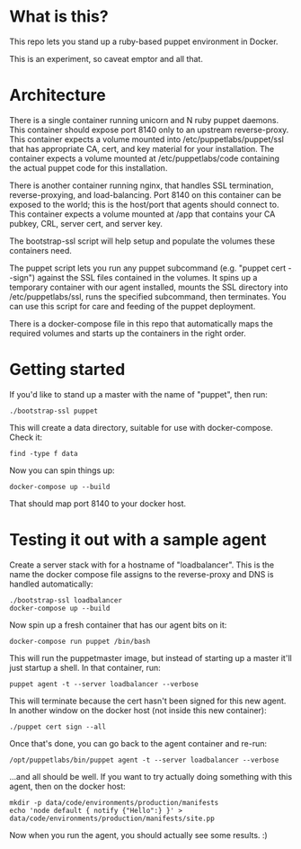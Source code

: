 # What is this?

This repo lets you stand up a ruby-based puppet environment in Docker.

This is an experiment, so caveat emptor and all that.

# Architecture

There is a single container running unicorn and N ruby puppet daemons. This
container should expose port 8140 only to an upstream reverse-proxy. This
container expects a volume mounted into /etc/puppetlabs/puppet/ssl that has
appropriate CA, cert, and key material for your installation. The container
expects a volume mounted at /etc/puppetlabs/code containing the actual puppet
code for this installation.

There is another container running nginx, that handles SSL termination,
reverse-proxying, and load-balancing. Port 8140 on this container can be
exposed to the world; this is the host/port that agents should connect to.
This container expects a volume mounted at /app that contains your CA pubkey,
CRL, server cert, and server key.

The bootstrap-ssl script will help setup and populate the volumes these
containers need.

The puppet script lets you run any puppet subcommand (e.g. "puppet cert
--sign") against the SSL files contained in the volumes. It spins up a
temporary container with our agent installed, mounts the SSL directory into
/etc/puppetlabs/ssl, runs the specified subcommand, then terminates. You can
use this script for care and feeding of the puppet deployment.

There is a docker-compose file in this repo that automatically maps the
required volumes and starts up the containers in the right order.

# Getting started

If you'd like to stand up a master with the name of "puppet", then run:

    ./bootstrap-ssl puppet

This will create a data directory, suitable for use with docker-compose. Check
it:

    find -type f data

Now you can spin things up:

    docker-compose up --build

That should map port 8140 to your docker host.

# Testing it out with a sample agent

Create a server stack with for a hostname of "loadbalancer". This is the name
the docker compose file assigns to the reverse-proxy and DNS is handled
automatically:

    ./bootstrap-ssl loadbalancer
    docker-compose up --build

Now spin up a fresh container that has our agent bits on it:

    docker-compose run puppet /bin/bash

This will run the puppetmaster image, but instead of starting up a master it'll
just startup a shell. In that container, run:

    puppet agent -t --server loadbalancer --verbose

This will terminate because the cert hasn't been signed for this new agent. In
another window on the docker host (not inside this new container):

    ./puppet cert sign --all

Once that's done, you can go back to the agent container and re-run:

    /opt/puppetlabs/bin/puppet agent -t --server loadbalancer --verbose

...and all should be well. If you want to try actually doing something with
this agent, then on the docker host:

    mkdir -p data/code/environments/production/manifests
    echo 'node default { notify {"Hello":} }' > data/code/environments/production/manifests/site.pp

Now when you run the agent, you should actually see some results. :)
